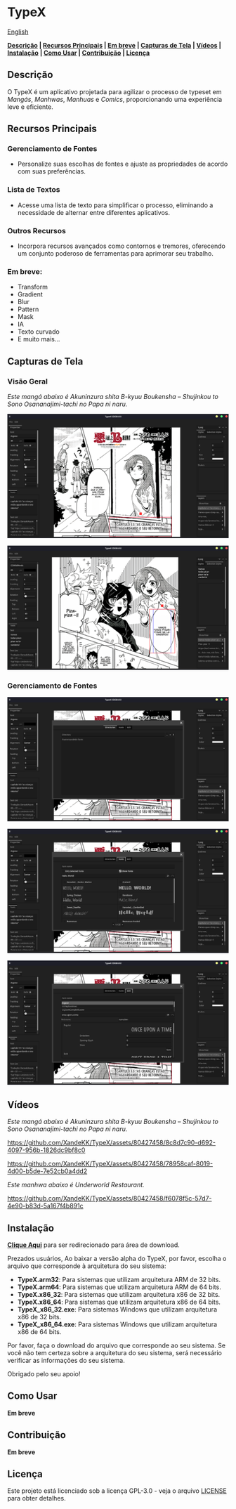 # TypeX

[English](README.md)

**[Descrição](#descrição) | [Recursos Principais](#recursos-principais) | [Em breve](#em-breve) | [Capturas de Tela](#capturas-de-tela) | [Vídeos](#vídeos) | [Instalação](#Instalação) | [Como Usar](#como-usar) | [Contribuição](#contribuição) | [Licença](#licença)**

## Descrição

O TypeX é um aplicativo projetada para agilizar o processo de typeset em *Mangás*, *Manhwas*, *Manhuas* e *Comics*, proporcionando uma experiência leve e eficiente.

## Recursos Principais

### Gerenciamento de Fontes

- Personalize suas escolhas de fontes e ajuste as propriedades de acordo com suas preferências.

### Lista de Textos

- Acesse uma lista de texto para simplificar o processo, eliminando a necessidade de alternar entre diferentes aplicativos.

### Outros Recursos

- Incorpora recursos avançados como contornos e tremores, oferecendo um conjunto poderoso de ferramentas para aprimorar seu trabalho.

### Em breve:

- Transform
- Gradient
- Blur
- Pattern
- Mask
- IA
- Texto curvado
- E muito mais...

## Capturas de Tela

### Visão Geral

*Este mangá abaixo é Akuninzura shita B-kyuu Boukensha – Shujinkou to Sono Osananajimi-tachi no Papa ni naru.*

![01](docs/images/01.png)

![02](docs/images/02.png)

### Gerenciamento de Fontes

![03](docs/images/03.png)

![04](docs/images/04.png)

![05](docs/images/05.png)

## Vídeos

*Este mangá abaixo é Akuninzura shita B-kyuu Boukensha – Shujinkou to Sono Osananajimi-tachi no Papa ni naru.*

https://github.com/XandeKK/TypeX/assets/80427458/8c8d7c90-d692-4097-956b-1826dc9bf8c0


https://github.com/XandeKK/TypeX/assets/80427458/78958caf-8019-4d00-b5de-7e52cb0a4dd2

*Este manhwa abaixo é Underworld Restaurant.*

https://github.com/XandeKK/TypeX/assets/80427458/f6078f5c-57d7-4e90-b83d-5a167f4b891c


## Instalação

[**Clique Aqui**](https://github.com/XandeKK/TypeX/releases/tag/v0.1.0-alpha) para ser redirecionado para área de download.

Prezados usuários,
Ao baixar a versão alpha do TypeX, por favor, escolha o arquivo que corresponde à arquitetura do seu sistema:

- **TypeX.arm32**: Para sistemas que utilizam arquitetura ARM de 32 bits.
- **TypeX.arm64**: Para sistemas que utilizam arquitetura ARM de 64 bits.
- **TypeX.x86_32**: Para sistemas que utilizam arquitetura x86 de 32 bits.
- **TypeX.x86_64**: Para sistemas que utilizam arquitetura x86 de 64 bits.
- **TypeX_x86_32.exe**: Para sistemas Windows que utilizam arquitetura x86 de 32 bits.
- **TypeX_x86_64.exe**: Para sistemas Windows que utilizam arquitetura x86 de 64 bits.

Por favor, faça o download do arquivo que corresponde ao seu sistema. Se você não tem certeza sobre a arquitetura do seu sistema, será necessário verificar as informações do seu sistema.

Obrigado pelo seu apoio!

## Como Usar

**Em breve**

## Contribuição

**Em breve**

## Licença

Este projeto está licenciado sob a licença GPL-3.0 - veja o arquivo [LICENSE](https://github.com/XandeKK/TypeX#GPL-3.0-1-ov-file) para obter detalhes.
